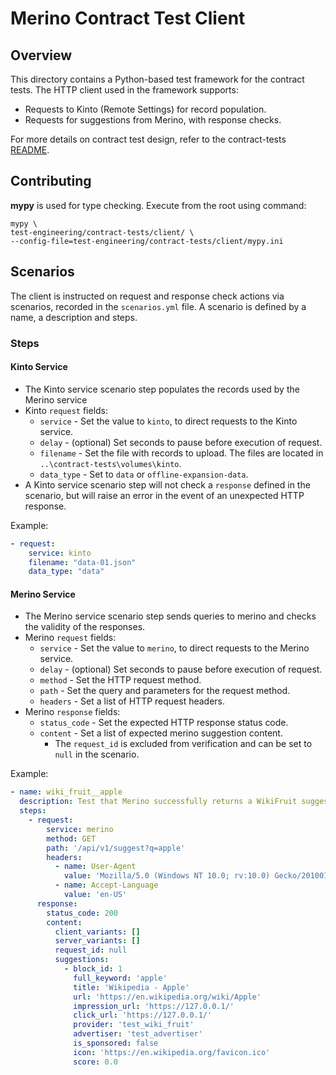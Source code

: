 # Merino Contract Test Client

## Overview

This directory contains a Python-based test framework for the contract tests. 
The HTTP client used in the framework supports:

* Requests to Kinto (Remote Settings) for record population.
* Requests for suggestions from Merino, with response checks.

For more details on contract test design, refer to the contract-tests 
[README][contract_tests_readme].

## Contributing

**mypy** is used for type checking. Execute from the root using command:

```text
mypy \
test-engineering/contract-tests/client/ \
--config-file=test-engineering/contract-tests/client/mypy.ini
```

## Scenarios

The client is instructed on request and response check actions via scenarios, 
recorded in the `scenarios.yml` file. A scenario is defined by a name, a description 
and steps.

### Steps

#### Kinto Service

* The Kinto service scenario step populates the records used by the Merino service
* Kinto `request` fields:
  * `service` - Set the value to `kinto`, to direct requests to the Kinto service. 
  * `delay` - (optional) Set seconds to pause before execution of request.
  * `filename` - Set the file with records to upload. The files are located in 
                 `..\contract-tests\volumes\kinto`.
  * `data_type` - Set to `data` or `offline-expansion-data`.
* A Kinto service scenario step will not check a `response` defined in the scenario, 
  but will raise an error in the event of an unexpected HTTP response.

Example:
```yaml
- request:
    service: kinto
    filename: "data-01.json"
    data_type: "data"
```

#### Merino Service

* The Merino service scenario step sends queries to merino and checks the validity of 
  the responses.
* Merino `request` fields:
  * `service` - Set the value to `merino`, to direct requests to the Merino service. 
  * `delay` - (optional) Set seconds to pause before execution of request.
  * `method` - Set the HTTP request method.
  * `path` - Set the query and parameters for the request method.
  * `headers` - Set a list of HTTP request headers.
* Merino `response` fields:
  * `status_code` - Set the expected HTTP response status code.
  * `content` - Set a list of expected merino suggestion content.
    * The `request_id` is excluded from verification and can be set to `null` in the 
    scenario.

Example:
```yaml
- name: wiki_fruit__apple
  description: Test that Merino successfully returns a WikiFruit suggestion
  steps:
    - request:
        service: merino
        method: GET
        path: '/api/v1/suggest?q=apple'
        headers:
          - name: User-Agent
            value: 'Mozilla/5.0 (Windows NT 10.0; rv:10.0) Gecko/20100101 Firefox/91.0'
          - name: Accept-Language
            value: 'en-US'
      response:
        status_code: 200
        content:
          client_variants: []
          server_variants: []
          request_id: null
          suggestions:
            - block_id: 1
              full_keyword: 'apple'
              title: 'Wikipedia - Apple'
              url: 'https://en.wikipedia.org/wiki/Apple'
              impression_url: 'https://127.0.0.1/'
              click_url: 'https://127.0.0.1/'
              provider: 'test_wiki_fruit'
              advertiser: 'test_advertiser'
              is_sponsored: false
              icon: 'https://en.wikipedia.org/favicon.ico'
              score: 0.0
```

[contract_tests_readme]: ../README.md
